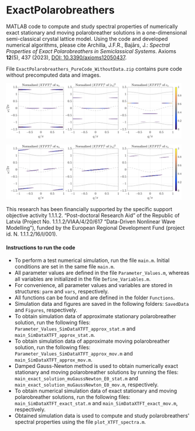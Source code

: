 # ExactPolarobreathers
MATLAB code to compute and study spectral properties of numerically exact stationary and moving polarobreather solutions in a one-dimensional semi-classical crystal lattice model. Using the code and developed numerical algorithms, please cite Archilla, J.F.R., Bajārs, J.: *Spectral Properties of Exact Polarobreathers in Semiclassical Systems*. Axioms **12**(5), 437 (2023), [DOI: 10.3390/axioms12050437](https://www.mdpi.com/2075-1680/12/5/437).

File `ExactPolarobreathers_PureCode_WithoutData.zip` contains pure code without precomputed data and images.

<p float="left">
  <img src="Figures/stat_exact_spectrum.png" width="95%" />    
</p>
<p float="left">    
  <img src="Figures/mov_exact_spectrum.png" width="95%" /> 
</p>

This research has been financially supported by the specific support objective activity 1.1.1.2. “Post-doctoral Research Aid” of the Republic of Latvia (Project No. 1.1.1.2/VIAA/4/20/617 “Data-Driven Nonlinear Wave Modelling”), funded by the European Regional Development Fund (project id. N. 1.1.1.2/16/I/001).

#### Instructions to run the code
- To perform a test numerical simulation, run the file `main.m`. Initial conditions are set in the same file `main.m`.
- All parameter values are defined in the file `Parameter_Values.m`, whereas all variables are initialized in the file `Define_Variables.m`. 
- For convenience, all parameter values and variables are stored in structures: `parm` and `vars`, respectively.
- All functions can be found and are defined in the folder `Functions`.
- Simulation data and figures are saved in the following folders: `SavedData` and `Figures`, respectively.
- To obtain simulation data of approximate stationary polarobreather solution, run the following files: `Parameter_Values_SimDataXTFT_approx_stat.m` and `main_SimDataXTFT_approx_stat.m`.
- To obtain simulation data of approximate moving polarobreather solution, run the following files: `Parameter_Values_SimDataXTFT_approx_mov.m` and `main_SimDataXTFT_approx_mov.m`.
- Damped Gauss-Newton method is used to obtain numerically exact stationary and moving polarobreather solutions by running the files: `main_exact_solution_muGaussNewton_E0_stat.m` and `main_exact_solution_muGaussNewton_E0_mov.m`, respectively.
- To obtain numerical simulation data of exact stationary and moving polarobreather solutions, run the following files: `main_SimDataXTFT_exact_stat.m` and `main_SimDataXTFT_exact_mov.m`, respectively.
- Obtained simulation data is used to compute and study polarobreathers' spectral properties using the file `plot_XTFT_spectra.m`. 

